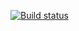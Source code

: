 [![Build status](https://ci.appveyor.com/api/projects/status/1ar08oyxvqbyl775?svg=true)](https://ci.appveyor.com/project/dmitriy-nekr/postmanecho)
